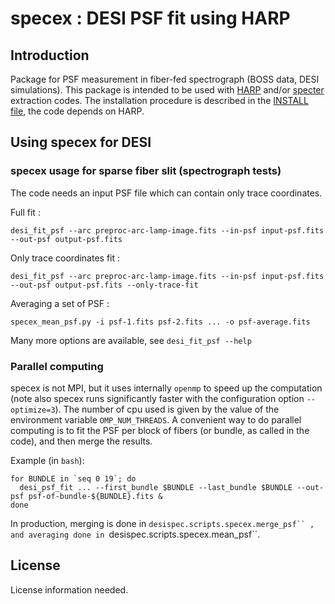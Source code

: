 # specex : DESI PSF fit using HARP

## Introduction

Package for PSF measurement in fiber-fed spectrograph (BOSS data, DESI simulations).
This package is intended to be used with [HARP](https://github.com/tskisner/HARP) and/or [specter](https://github.com/desihub/specter) extraction codes.
The installation procedure is described in the [INSTALL file](INSTALL.md), the code depends on HARP.

## Using specex for DESI

### specex usage for sparse fiber slit (spectrograph tests)

The code needs an input PSF file which can contain only trace coordinates.

Full fit :
```
desi_fit_psf --arc preproc-arc-lamp-image.fits --in-psf input-psf.fits --out-psf output-psf.fits 
```

Only trace coordinates fit :
```
desi_fit_psf --arc preproc-arc-lamp-image.fits --in-psf input-psf.fits --out-psf output-psf.fits --only-trace-fit
```

Averaging a set of PSF :
```
specex_mean_psf.py -i psf-1.fits psf-2.fits ... -o psf-average.fits
```

Many more options are available, see ```desi_fit_psf --help```

### Parallel computing

specex is not MPI, but it uses internally `openmp` to speed up the computation (note also specex runs significantly faster with the configuration option `--optimize=3`). The number of cpu used is given by the value of the environment variable `OMP_NUM_THREADS`. A convenient way to do parallel computing is to fit the PSF per block of fibers (or bundle, as called in the code), and then merge the results.

Example (in `bash`):

```
for BUNDLE in `seq 0 19`; do
  desi_psf_fit ... --first_bundle $BUNDLE --last_bundle $BUNDLE --out-psf psf-of-bundle-${BUNDLE}.fits &
done
```

In production, merging is done in ```desispec.scripts.specex.merge_psf`` , and averaging done in ```desispec.scripts.specex.mean_psf``.

## License

License information needed.
